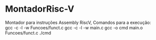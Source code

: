 # MontadorRisc-V
Montador para instruções Assembly RiscV,
Comandos para a execução:
    gcc -c -l -w Funcoes/funct.c
    gcc -c -l -w main.c
    gcc -o cmd main.o Funcoes/funct.c
    ./cmd
